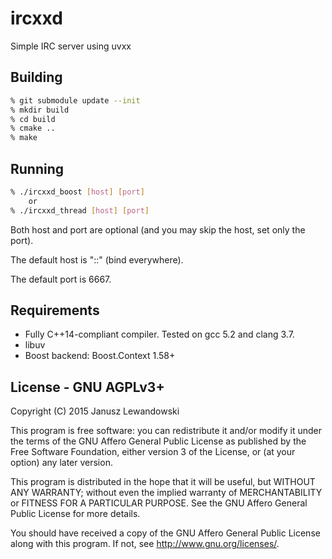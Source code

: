 # ircxxd
Simple IRC server using uvxx

## Building
```sh
% git submodule update --init
% mkdir build
% cd build
% cmake ..
% make
```

## Running
```sh
% ./ircxxd_boost [host] [port]
	or
% ./ircxxd_thread [host] [port]
```

Both host and port are optional (and you may skip the host, set only the port).

The default host is "::" (bind everywhere).

The default port is 6667.

## Requirements

* Fully C++14-compliant compiler. Tested on gcc 5.2 and clang 3.7.
* libuv
* Boost backend: Boost.Context 1.58+

## License - GNU AGPLv3+
Copyright (C) 2015 Janusz Lewandowski

This program is free software: you can redistribute it and/or modify
it under the terms of the GNU Affero General Public License as
published by the Free Software Foundation, either version 3 of the
License, or (at your option) any later version.

This program is distributed in the hope that it will be useful,
but WITHOUT ANY WARRANTY; without even the implied warranty of
MERCHANTABILITY or FITNESS FOR A PARTICULAR PURPOSE.  See the
GNU Affero General Public License for more details.

You should have received a copy of the GNU Affero General Public License
along with this program.  If not, see <http://www.gnu.org/licenses/>.
